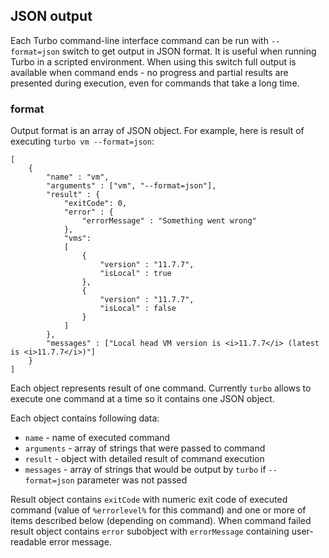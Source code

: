 ## JSON output

Each Turbo command-line interface command can be run with `--format=json` switch to get output in JSON format. It is useful when running Turbo in a scripted environment. When using this switch full output is available when command ends - no progress and partial results are presented during execution, even for commands that take a long time.

### format

Output format is an array of JSON object. For example, here is result of executing `turbo vm --format=json`:
	
	[
		{
			"name" : "vm",
			"arguments" : ["vm", "--format=json"],
			"result" : {
				"exitCode": 0,
				"error" : {
					"errorMessage" : "Something went wrong"
				},
				"vms":
				[
					{
						"version" : "11.7.7",
						"isLocal" : true
					},
					{
						"version" : "11.7.7",
						"isLocal" : false
					}
				]
			},
			"messages" : ["Local head VM version is <i>11.7.7</i> (latest is <i>11.7.7</i>)"]
		}
	]

Each object represents result of one command. Currently `turbo` allows to execute one command at a time so it contains one JSON object.

Each object contains following data:

* `name` - name of executed command
* `arguments` - array of strings that were passed to command
* `result` - object with detailed result of command execution
* `messages` - array of strings that would be output by `turbo` if `--format=json` parameter was not passed

Result object contains `exitCode` with numeric exit code of executed command (value of `%errorlevel%` for this command) and one or more of items described below (depending on command). When command failed result object contains `error` subobject with `errorMessage` containing user-readable error message.